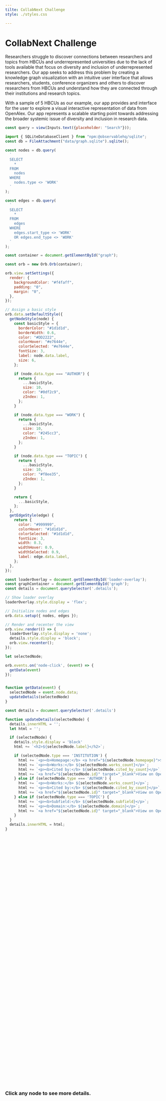 ```yaml
---
tilte: CollabNext Challenge
style: ./styles.css

---
```


# CollabNext Challenge

<div class="intro">
  <p>Researchers struggle to discover connections between researchers and topics from HBCUs and underrepresented universities due to the lack of tools available that focus on diversity and inclusion of underrepresented researchers. Our app seeks to address this problem by creating a knowledge graph visualization with an intuitive user interface that allows researchers, students, conference organizers and others to discover researchers from HBCUs and understand how they are connected through their institutions and research topics.<p>

  <p>With a sample of 5 HBCUs as our example, our app provides and interface for the user to explore a visual interactive representation of data from OpenAlex. Our app represents a scalable starting point towards addressing the broader systemic issue of diversity and inclusion in research data.</p>
</div>


```js
const query = view(Inputs.text({placeholder: "Search"}));
```

```js
import { SQLiteDatabaseClient } from "npm:@observablehq/sqlite";
const db = FileAttachment("data/graph.sqlite").sqlite();
```

```js
const nodes = db.query(
  `
  SELECT
    *
  FROM
    nodes
  WHERE
    nodes.type <> 'WORK'
  `
);
```

```js
const edges = db.query(
  `
  SELECT
    *
  FROM
    edges
  WHERE
    edges.start_type <> 'WORK'
    OR edges.end_type <> 'WORK'
  `
);
```

<script src="https://unpkg.com/@memgraph/orb/dist/browser/orb.min.js"></script>

```js
const container = document.getElementById("graph");

const orb = new Orb.Orb(container);

orb.view.setSettings({
  render: {
    backgroundColor: "#f4faff",
    padding: "0",
    margin: "0",
  },
});

// Assign a basic style
orb.data.setDefaultStyle({
  getNodeStyle(node) {
    const basicStyle = {
      borderColor: "#1d1d1d",
      borderWidth: 0.6,
      color: "#DD2222",
      colorHover: "#e7644e",
      colorSelected: "#e7644e",
      fontSize: 3,
      label: node.data.label,
      size: 6,
    };

    if (node.data.type === "AUTHOR") {
      return {
        ...basicStyle,
        size: 10,
        color: "#0df2c9",
        zIndex: 1,
      };
    }

    if (node.data.type === "WORK") {
      return {
        ...basicStyle,
        size: 10,
        color: "#245cc3",
        zIndex: 1,
      };
    }

    if (node.data.type === "TOPIC") {
      return {
        ...basicStyle,
        size: 10,
        color: "#f8ee35",
        zIndex: 1,
      };
    }

    return {
      ...basicStyle,
    };
  },
  getEdgeStyle(edge) {
    return {
      color: "#999999",
      colorHover: "#1d1d1d",
      colorSelected: "#1d1d1d",
      fontSize: 3,
      width: 0.3,
      widthHover: 0.9,
      widthSelected: 0.9,
      label: edge.data.label,
    };
  },
});

const loaderOverlay = document.getElementById('loader-overlay');
const graphContainer = document.getElementById('graph');
const details = document.querySelector('.details');

// Show loader overlay
loaderOverlay.style.display = 'flex';

// Initialize nodes and edges
orb.data.setup({ nodes, edges });

// Render and recenter the view
orb.view.render(() => {
  loaderOverlay.style.display = 'none';
  details.style.display = 'block';
  orb.view.recenter();
});
```

```js
let selectedNode;

orb.events.on('node-click', (event) => {
  getData(event)
});


function getData(event) {
  selectedNode = event.node.data;
  updateDetails(selectedNode)
}

const details = document.querySelector('.details')

function updateDetails(selectedNode) {
  details.innerHTML = '';
  let html = '';

  if (selectedNode) {
    details.style.display = 'block'
    html += `<h2>${selectedNode.label}</h2>`;

    if (selectedNode.type === 'INSTITUTION') {
      html += `<p><b>Homepage:</b> <a href="${selectedNode.homepage}">${selectedNode.homepage}</a></p>`;
      html += `<p><b>Works:</b> ${selectedNode.works_count}</p>`;
      html += `<p><b>Cited by:</b> ${selectedNode.cited_by_count}</p>`;
      html += `<a href="${selectedNode.id}" target="_blank">View on OpenAlex</a>`;
    } else if (selectedNode.type === 'AUTHOR') {
      html += `<p><b>Works:</b> ${selectedNode.works_count}</p>`;
      html += `<p><b>Cited by:</b> ${selectedNode.cited_by_count}</p>`;
      html += `<a href="${selectedNode.id}" target="_blank">View on OpenAlex</a>`;
    } else if (selectedNode.type === 'TOPIC') {
      html += `<p><b>Subfield:</b> ${selectedNode.subfield}</p>`;
      html += `<p><b>Domain:</b> ${selectedNode.domain}</p>`;
      html += `<a href="${selectedNode.id}" target="_blank">View on OpenAlex</a>`;
    }
  } 
  details.innerHTML = html;
}
```

<div class="content">
  <div class="loader-overlay" id="loader-overlay">
    <div class="loader"></div>
  </div>
  <div id="graph" style="width:100%; height:800px"></div>
  <div class="details">
    <h3>Click any node to see more details.</h3>
  </div>
</div>
